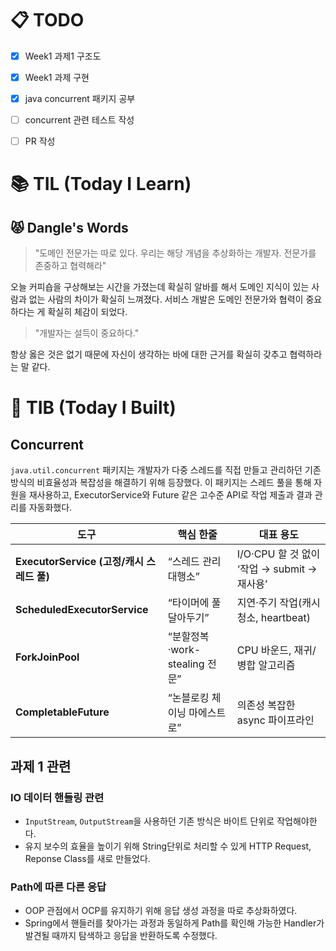 
# 📋 TODO

- [x] Week1 과제1 구조도
- [x] Week1 과제 구현
- [x] java concurrent 패키지 공부
- [ ] concurrent 관련 테스트 작성
- [ ] PR 작성


# 📚 TIL (Today I Learn)

## 😾 Dangle's Words
> "도메인 전문가는 따로 있다. 우리는 해당 개념을 추상화하는 개발자. 전문가를 존중하고 협력해라"

오늘 커피숍을 구상해보는 시간을 가졌는데 확실히 알바를 해서 도메인 지식이 있는 사람과 없는 사람의 차이가 확실히 느껴졌다. 서비스 개발은 도메인 전문가와 협력이 중요하다는 게 확실히 체감이 되었다.

> "개발자는 설득이 중요하다."

항상 옳은 것은 없기 때문에 자신이 생각하는 바에 대한 근거를 확실히 갖추고 협력하라는 말 같다. 


# 🔧 TIB (Today I Built)

## Concurrent 

`java.util.concurrent` 패키지는 개발자가 다중 스레드를 직접 만들고 관리하던 기존 방식의 비효율성과 복잡성을 해결하기 위해 등장했다. 이 패키지는 스레드 풀을 통해 자원을 재사용하고, ExecutorService와 Future 같은 고수준 API로 작업 제출과 결과 관리를 자동화했다.

| 도구                                      | 핵심 한줄                     | 대표 용도                                   |
| ----------------------------------------- | ----------------------------- | ------------------------------------------- |
| **ExecutorService (고정/캐시 스레드 풀)** | “스레드 관리 대행소”          | I/O·CPU 할 것 없이 ‘작업 → submit → 재사용’ |
| **ScheduledExecutorService**              | “타이머에 풀 달아두기”        | 지연·주기 작업(캐시 청소, heartbeat)        |
| **ForkJoinPool**                          | “분할정복·work-stealing 전문” | CPU 바운드, 재귀/병합 알고리즘              |
| **CompletableFuture**                     | “논블로킹 체이닝 마에스트로”  | 의존성 복잡한 async 파이프라인              |


## 과제 1 관련

### IO 데이터 핸들링 관련

- `InputStream`, `OutputStream`을 사용하던 기존 방식은 바이트 단위로 작업해야한다.
- 유지 보수의 효율을 높이기 위해 String단위로 처리할 수 있게 HTTP Request, Reponse Class를 새로 만들었다.

### Path에 따른 다른 응답
- OOP 관점에서 OCP를 유지하기 위해 응답 생성 과정을 따로 추상화하였다.
- Spring에서 핸들러를 찾아가는 과정과 동일하게 Path를 확인해 가능한 Handler가 발견될 때까지 탐색하고 응답을 반환하도록 수정했다.


